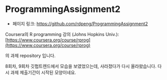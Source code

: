 ProgrammingAssignment2
==========================

- 페이지 링크: https://github.com/rdpeng/ProgrammingAssignment2

Coursera의 R programming 강의 (Johns Hopkins Univ.): [https://www.coursera.org/course/rprog](https://www.coursera.org/course/rprog)

의 과제 repository 입니다. 

8회차, 9회차 깃헙트렌드에서 모습을 보였었으는데, 사라졌다가 다시 올라왔습니다. 
다시 과제 제출기간이 시작된 모양이네요. 


